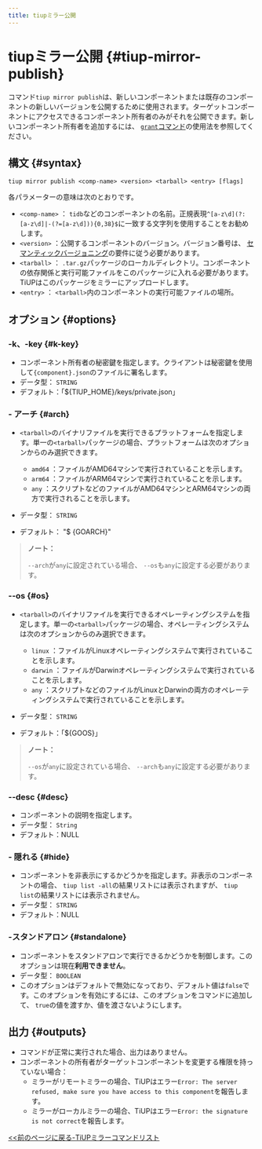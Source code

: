 ```yaml
---
title: tiupミラー公開
---
```


# tiupミラー公開 {#tiup-mirror-publish}

コマンド`tiup mirror publish`は、新しいコンポーネントまたは既存のコンポーネントの新しいバージョンを公開するために使用されます。ターゲットコンポーネントにアクセスできるコンポーネント所有者のみがそれを公開できます。新しいコンポーネント所有者を追加するには、 [`grant`コマンド](/tiup/tiup-command-mirror-grant.md)の使用法を参照してください。

## 構文 {#syntax}

```shell
tiup mirror publish <comp-name> <version> <tarball> <entry> [flags]
```

各パラメーターの意味は次のとおりです。

-   `<comp-name>` ： `tidb`などのコンポーネントの名前。正規表現`^[a-z\d](?:[a-z\d]|-(?=[a-z\d])){0,38}$`に一致する文字列を使用することをお勧めします。
-   `<version>` ：公開するコンポーネントのバージョン。バージョン番号は、 [セマンティックバージョニング](https://semver.org/)の要件に従う必要があります。
-   `<tarball>` ： `.tar.gz`パッケージのローカルディレクトリ。コンポーネントの依存関係と実行可能ファイルをこのパッケージに入れる必要があります。 TiUPはこのパッケージをミラーにアップロードします。
-   `<entry>` ： `<tarball>`内のコンポーネントの実行可能ファイルの場所。

## オプション {#options}

### -k、-key {#k-key}

-   コンポーネント所有者の秘密鍵を指定します。クライアントは秘密鍵を使用して`{component}.json`のファイルに署名します。
-   データ型： `STRING`
-   デフォルト：「${TIUP_HOME}/keys/private.json」

### - アーチ {#arch}

-   `<tarball>`のバイナリファイルを実行できるプラットフォームを指定します。単一の`<tarball>`パッケージの場合、プラットフォームは次のオプションからのみ選択できます。

    -   `amd64` ：ファイルがAMD64マシンで実行されていることを示します。
    -   `arm64` ：ファイルがARM64マシンで実行されていることを示します。
    -   `any` ：スクリプトなどのファイルがAMD64マシンとARM64マシンの両方で実行されることを示します。

-   データ型： `STRING`

-   デフォルト： &quot;$ {GOARCH}&quot;

> **ノート：**
>
> `--arch`が`any`に設定されている場合、 `--os`も`any`に設定する必要があります。

### --os {#os}

-   `<tarball>`のバイナリファイルを実行できるオペレーティングシステムを指定します。単一の`<tarball>`パッケージの場合、オペレーティングシステムは次のオプションからのみ選択できます。

    -   `linux` ：ファイルがLinuxオペレーティングシステムで実行されていることを示します。
    -   `darwin` ：ファイルがDarwinオペレーティングシステムで実行されていることを示します。
    -   `any` ：スクリプトなどのファイルがLinuxとDarwinの両方のオペレーティングシステムで実行されていることを示します。

-   データ型： `STRING`

-   デフォルト：「${GOOS}」

> **ノート：**
>
> `--os`が`any`に設定されている場合、 `--arch`も`any`に設定する必要があります。

### --desc {#desc}

-   コンポーネントの説明を指定します。
-   データ型： `String`
-   デフォルト：NULL

### - 隠れる {#hide}

-   コンポーネントを非表示にするかどうかを指定します。非表示のコンポーネントの場合、 `tiup list -all`の結果リストには表示されますが、 `tiup list`の結果リストには表示されません。
-   データ型： `STRING`
-   デフォルト：NULL

### -スタンドアロン {#standalone}

-   コンポーネントをスタンドアロンで実行できるかどうかを制御します。このオプションは現在**利用できません**。
-   データ型： `BOOLEAN`
-   このオプションはデフォルトで無効になっており、デフォルト値は`false`です。このオプションを有効にするには、このオプションをコマンドに追加して、 `true`の値を渡すか、値を渡さないようにします。

## 出力 {#outputs}

-   コマンドが正常に実行された場合、出力はありません。
-   コンポーネントの所有者がターゲットコンポーネントを変更する権限を持っていない場合：
    -   ミラーがリモートミラーの場合、TiUPはエラー`Error: The server refused, make sure you have access to this component`を報告します。
    -   ミラーがローカルミラーの場合、TiUPはエラー`Error: the signature is not correct`を報告します。

[&lt;&lt;前のページに戻る-TiUPミラーコマンドリスト](/tiup/tiup-command-mirror.md#command-list)
